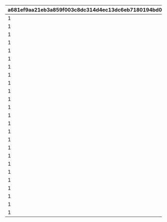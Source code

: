 |a681ef9aa21eb3a859f003c8dc314d4ec13dc6eb7180194bd00864da2787ce45|e487c55ff1a1816189cfb110fb1daff7098d52614120b0cc433c86208125f0c7|2e1ba14b26ffbd357e58f4523e02ce4cf10dcd803d65a9da51d490d6c558273c|a2e2a8a516092267225c6ac4aed8b852dae9602e18a00317c952eebb1d22ebcc|b637134a3699245391db5665c9059bbf88e7f404d645623bb85994368010b7f5|766753a6af53658cc9b0aa4c3c7ea4a5df788dfcb4ced14bc981094b5ee61ea8|f544724bf142d17647b6b8c8dfab280832f6e77398cac7e65d30afd14258cdd4|b442989609972481e842010a04be0dd3fe88ff39b4a926bf2aa3a0e8c0807f16|41ca5c71899f24fbd72f23f76893a9bcf2d49da6c6256c3e333799d2fad94492|37d56a650850324eb6093432228909a36ba6e2e688f0f0cb14ead75363690b98|13e76427ad249f6c2dbacdd25cd5a61336af4614863d28b928a47d2edae68120|c0e409f83f99add91f9f48b73b635f3940d6153db2e927c0187822f10b25f39c|8017627f7f70e523573acbee458897e878611bf68c3316e7a653ca5a5b6b290b|125385f72390b2c2adc69df9118e1d85f7a0ef47e2703fca469f3206620e74ce|281c85feea1a6528d0b9bc7d1f3dc1ee3879ce458abab2ed63e6da80ab4eca4e|da8c4d46e9a585d4c1f90b08274c6aa93abac62adee7e7b39ee4b0b8dafbc60b|
| --- | --- | --- | --- | --- | --- | --- | --- | --- | --- | --- | --- | --- | --- | --- | --- |
|1|0|0|4|0|0|91002|0|140000|0|110001|0|30|8|0|0|
|1|0|0|4|0|0|91002|0|140000|0|110002|0|30|8|0|0|
|1|0|0|4|0|0|91002|0|140000|0|110003|0|30|8|0|0|
|1|0|0|4|0|0|91002|0|140000|0|110004|0|30|8|0|0|
|1|0|0|4|0|0|91002|0|140000|0|110005|0|30|8|0|0|
|1|0|0|4|0|0|91002|0|140000|0|120001|0|30|8|0|0|
|1|0|0|4|0|0|91002|0|140000|0|120002|0|30|8|0|0|
|1|0|0|4|0|0|91002|0|140000|0|120003|0|30|8|0|0|
|1|0|0|4|0|0|91002|0|140000|0|120004|0|30|8|0|0|
|1|0|0|4|0|0|91002|0|140000|0|120005|0|30|8|0|0|
|1|0|0|4|0|0|91002|0|140000|0|130001|0|30|8|0|0|
|1|0|0|4|0|0|91002|0|140000|0|130002|0|30|8|0|0|
|1|0|0|4|0|0|91002|0|140000|0|130003|0|30|8|0|0|
|1|0|0|4|0|0|91002|0|140000|0|130004|0|30|8|0|0|
|1|0|0|4|0|0|91002|0|140000|0|130005|0|30|8|0|0|
|1|0|0|4|0|0|91002|0|140000|0|140001|0|30|8|0|0|
|1|0|0|4|0|0|91002|0|140000|0|140002|0|30|8|0|0|
|1|0|0|4|0|0|91002|0|140000|0|140003|0|30|8|0|0|
|1|0|0|4|0|0|91002|0|140000|0|140004|0|30|8|0|0|
|1|0|0|4|0|0|91002|0|140000|0|140005|0|30|8|0|0|
|1|0|0|4|0|0|91002|0|140000|0|150001|0|30|8|0|0|
|1|0|0|4|0|0|91002|0|140000|0|150002|0|30|8|0|0|
|1|0|0|4|0|0|91002|0|140000|0|150003|0|30|8|0|0|
|1|0|0|4|0|0|91002|0|140000|0|150004|0|30|8|0|0|
|1|0|0|4|0|0|91002|0|140000|0|150005|0|30|8|0|0|